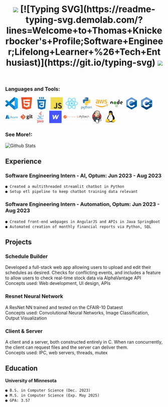 
<div id="header" align="center">
  <h1>
    <img src="https://media.giphy.com/media/hvRJCLFzcasrR4ia7z/giphy.gif" width="30px"/>
    [![Typing SVG](https://readme-typing-svg.demolab.com/?lines=Welcome+to+Thomas+Knickerbocker's+Profile;Software+Engineer;Lifelong+Learner+%26+Tech+Enthusiast)](https://git.io/typing-svg)
    <img src="https://media.giphy.com/media/hvRJCLFzcasrR4ia7z/giphy.gif" width="30px"/>
    <img src="https://komarev.com/ghpvc/?username=TCKnickerbocker&style=flat-square&color=blue" alt=""/>
  </h1>
</div>

<div id="about-me">
    <h3 align="left">
      Languages and Tools:
    </h3>
    <div>
    <img src="https://github.com/devicons/devicon/blob/master/icons/vscode/vscode-original.svg" title="VSCode" alt="VSCode" width="40" height="40"/>&nbsp;
    <img src="https://github.com/devicons/devicon/blob/master/icons/html5/html5-original.svg" title="HTML5" alt="HTML" width="40" height="40"/>&nbsp;
    <img src="https://github.com/devicons/devicon/blob/master/icons/css3/css3-plain-wordmark.svg"  title="CSS3" alt="CSS" width="40" height="40"/>&nbsp;
    <img src="https://github.com/devicons/devicon/blob/master/icons/javascript/javascript-original.svg" title="JavaScript" alt="JavaScript" width="40" height="40"/>&nbsp;
    <img src="https://github.com/devicons/devicon/blob/master/icons/react/react-original.svg" title="React"  alt="React" width="40" height="40"/>&nbsp;
    <img src="https://github.com/devicons/devicon/blob/master/icons/python/python-original-wordmark.svg" title="Python"  alt="Python" width="40" height="40"/>&nbsp;
    <img src="https://github.com/devicons/devicon/blob/master/icons/amazonwebservices/amazonwebservices-plain-wordmark.svg" title="AWS" alt="AWS" width="40" height="40"/>&nbsp;
    <img src="https://github.com/devicons/devicon/blob/master/icons/nodejs/nodejs-original-wordmark.svg" title="AWS" alt="AWS" width="40" height="40"/>&nbsp;
    <img src="https://github.com/devicons/devicon/blob/master/icons/c/c-original.svg" title="C"  alt="C" width="40" height="40"/>&nbsp; 
    <img src="https://github.com/devicons/devicon/blob/master/icons/cplusplus/cplusplus-original.svg" title="C++"  alt="C"++ width="40" height="40"/>&nbsp; 
    <img src="https://github.com/devicons/devicon/blob/master/icons/azure/azure-original-wordmark.svg" title="Azure" alt="Azure" width="40" height="40"/>&nbsp;
    <img src="https://github.com/devicons/devicon/blob/master/icons/git/git-original-wordmark.svg" title="Git" **alt="Git" width="40" height="40"/>
    <img src="https://github.com/devicons/devicon/blob/master/icons/java/java-original-wordmark.svg" title="Java" alt="Java" width="40" height="40"/>&nbsp;
    <img src="https://github.com/devicons/devicon/blob/master/icons/webflow/webflow-original.svg" title="Git" **alt="Git" width="40" height="40"/>
    <img src="https://github.com/devicons/devicon/blob/master/icons/postman/postman-original-wordmark.svg" title="Linux" **alt="Linux" width="40" height="40"/>
    <img src="https://github.com/devicons/devicon/blob/master/icons/pytorch/pytorch-original-wordmark.svg" title="Linux" **alt="Linux" width="40" height="40"/>
    <img src="https://github.com/devicons/devicon/blob/master/icons/jenkins/jenkins-original.svg" title="Linux" **alt="Linux" width="40" height="40"/>
    <img src="https://github.com/devicons/devicon/blob/master/icons/linux/linux-original.svg" title="Linux" **alt="Linux" width="40" height="40"/>
  <h3 align="left"> 
    See More!: 
    </h3>
      <img src="https://github-readme-streak-stats.herokuapp.com/?user=TCKnickerbocker" title="Github Stats" alt="Github Stats">
  
  ## Experience
  
  ### Software Engineering Intern - AI, Optum: Jun 2023 - Aug 2023
  
  ```
  ● Created a multithreaded streamlit chatbot in Python
  ● Setup etl pipeline to keep chatbot training data relevant 
  ```
  
  ### Software Engineering Intern - Automation, Optum: Jun 2023 - Aug 2023
  
  ```
  ● Created front-end webpages in AngularJS and APIs in Java SpringBoot
  ● Automated creation of monthly financial reports via Python, SQL
  ```
  
  ## Projects
  
  ### Schedule Builder
  
  Developed a full-stack web app allowing users to upload and edit their schedules as desired. Checks for conflicting events, and includes a feature to allow users to check real-time stock data via AlphaVantage API \
  Concepts used: Web development, UI design, APIs
  
  
  ### Resnet Neural Network
  
  A ResNet NN trained and tested on the CFAIR-10 Dataest \
  Concepts used: Convolutional Neural Networks, Image Classification, Output Visualization
  
  
  ### Client & Server
  
  A client and a server, both constructed entirely in C. When ran concurrently, the client can request files and the server can deliver them. \
  Concepts used: IPC, web servers, threads, mutex
  
  
  ## Education
  
  **University of Minnesota**
  
  ```
  ● B.S. in Computer Science (Dec. 2023)
  ● M.S. in Computer Science (Exp. May 2025)
  ● GPA: 3.57
  ```
